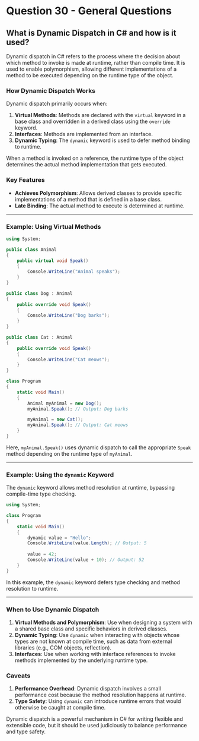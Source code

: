 # Question 30 - General Questions

## What is Dynamic Dispatch in C# and how is it used?

Dynamic dispatch in C# refers to the process where the decision about which method to invoke is made at runtime, rather than compile time. It is used to enable polymorphism, allowing different implementations of a method to be executed depending on the runtime type of the object.

### **How Dynamic Dispatch Works**
Dynamic dispatch primarily occurs when:
1. **Virtual Methods**: Methods are declared with the `virtual` keyword in a base class and overridden in a derived class using the `override` keyword.
2. **Interfaces**: Methods are implemented from an interface.
3. **Dynamic Typing**: The `dynamic` keyword is used to defer method binding to runtime.

When a method is invoked on a reference, the runtime type of the object determines the actual method implementation that gets executed.

### **Key Features**
- **Achieves Polymorphism**: Allows derived classes to provide specific implementations of a method that is defined in a base class.
- **Late Binding**: The actual method to execute is determined at runtime.

---

### **Example: Using Virtual Methods**

```csharp
using System;

public class Animal
{
    public virtual void Speak()
    {
        Console.WriteLine("Animal speaks");
    }
}

public class Dog : Animal
{
    public override void Speak()
    {
        Console.WriteLine("Dog barks");
    }
}

public class Cat : Animal
{
    public override void Speak()
    {
        Console.WriteLine("Cat meows");
    }
}

class Program
{
    static void Main()
    {
        Animal myAnimal = new Dog();
        myAnimal.Speak(); // Output: Dog barks

        myAnimal = new Cat();
        myAnimal.Speak(); // Output: Cat meows
    }
}
```

Here, `myAnimal.Speak()` uses dynamic dispatch to call the appropriate `Speak` method depending on the runtime type of `myAnimal`.

---

### **Example: Using the `dynamic` Keyword**

The `dynamic` keyword allows method resolution at runtime, bypassing compile-time type checking.

```csharp
using System;

class Program
{
    static void Main()
    {
        dynamic value = "Hello";
        Console.WriteLine(value.Length); // Output: 5
        
        value = 42;
        Console.WriteLine(value + 10); // Output: 52
    }
}
```

In this example, the `dynamic` keyword defers type checking and method resolution to runtime.

---

### **When to Use Dynamic Dispatch**
1. **Virtual Methods and Polymorphism**: Use when designing a system with a shared base class and specific behaviors in derived classes.
2. **Dynamic Typing**: Use `dynamic` when interacting with objects whose types are not known at compile time, such as data from external libraries (e.g., COM objects, reflection).
3. **Interfaces**: Use when working with interface references to invoke methods implemented by the underlying runtime type.

### **Caveats**
1. **Performance Overhead**: Dynamic dispatch involves a small performance cost because the method resolution happens at runtime.
2. **Type Safety**: Using `dynamic` can introduce runtime errors that would otherwise be caught at compile time.

Dynamic dispatch is a powerful mechanism in C# for writing flexible and extensible code, but it should be used judiciously to balance performance and type safety.